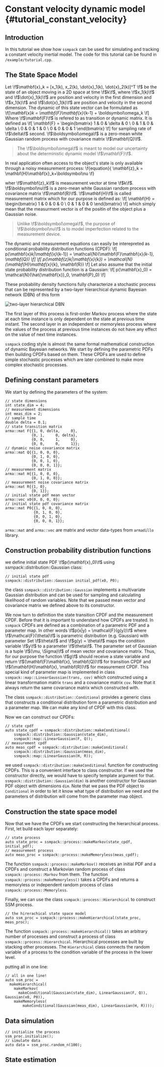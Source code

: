 Constant velocity dynamic model {#tutorial_constant_velocity}
====================

Introduction
--------------------
In this tutorial we show how `ssmpack` can be used for simulating and tracking a
constant velocity inertial model. The code for this tutorial can be
found in `/example/tutorial.cpp`. 

The State Space Model
---------------------
Let
\f$\mathbf{x}_k = [x_1(k), x_2(k), \dot{x}_1(k), \dot{x}_2(k)]^T \f$
be the state of an object moving in a 2D space at time \f$k\f$, where 
\f$x_1(k)\f$ and \f$\dot{x}_1(k)\f$
are position and velocity in the first dimension and
\f$x_1(k)\f$ and \f$\dot{x}_1(k)\f$
are position and velocity in the second dimension.
The dynamic of this state vector can be formulated as
\f[\mathbf{x}_k = \mathbf{F}\mathbf{x}_{k-1} + \boldsymbol\omega_k \f]
Where \f$\mathbf{F}\f$ is refered to as transition or dynamic matrix. It is defined
as
\f[ \mathbf{F} = 
\begin{bmatrix}
1 & 0 & \delta & 0      \\
0 & 1 & 0      & \delta \\
0 & 0 & 1      & 0      \\
0 & 0 & 0      & 1
\end{bmatrix}
\f]
for sampling rate of \f$\delta\f$ second. \f$\boldsymbol\omega\f$ is a zero-mean
white Gaussian random process with covariance matrix \f$\mathbf{Q}\f$.

> The \f$\boldsymbol\omega\f$ is meant to model our uncertainty about the
> deterministic dynamic model \f$\mathbf{F}\f$.

In real application often access to the object's state is only available through a
noisy measurement process:
\f{equation}{
\mathbf{z}_k = \mathbf{H}\mathbf{x}_k+\boldsymbol\nu
\f}

wher \f$\mathbf{z}_k\f$ is measurement vector at time \f$k\f$. \f$\boldsymbol\nu\f$ is a zero-mean white Gaussian random process with
covariance matrix \f$\mathbf{R}\f$. \f$\mathbf{H}\f$ is called measurement 
matrix which for our purpose is defined as:
\f[ \mathbf{H} = 
\begin{bmatrix}
1 & 0 & 0 & 0      \\
0 & 1 & 0 & 0
\end{bmatrix}
\f]
which simply mean that the measurment vector is of the positin
of the object plus a Gaussian noise.


> Unlike \f$\boldsymbol\omega\f$, the purpose of \f$\boldsymbol\nu\f$ is to model
> imperfection related to the measurement device.

The dynamic and measurement equations can easily be interepreted as conditional
probability distribution functions (CPDF):
\f[
p(\mathbf{x}_k|\mathbf{x}_{k-1}) = \mathcal{N}(\mathbf{F}\mathbf{x}_{k-1}, \mathbf{Q})
\f]
\f[
p(\mathbf{z}_k|\mathbf{x}_{k}) = \mathcal{N}(\mathbf{H}\mathbf{x}_{k}, \mathbf{R})
\f]
Let also assume that the initial state probability distribution function is a
Gaussian:
\f[
p(\mathbf{x}_0) = \mathcal{N}(\hat{\mathbf{x}}_0, \mathbf{P}_0)
\f]

These probability density functions fully characterize a stochastic process that
can be represented by a two-layer hierarchical dynamic Bayesian network (DBN)
of this form

![two-layer hierarchical DBN](kalman.png "two-layer")

The first layer of this process is first-order Markov process where the state at
each time instance is only dependent on the state at previous time instant. The
second layer in an independent or memoryless process where the values of the
process at previous time instances do not have any effect on the value of next
time instances.

`ssmpack` coding style is almost the same formal mathematical construction of
dynamic Bayesian networks. We start by defining the parametric PDFs then
building CPDFs based on them. These CPDFs are used to define simple stochastic
processes which are later combined to make more complex stochastic processes.

Defining constant parameters
-----------------------------
We start by defining the parameters of the system:
~~~{.cpp}
// state dimensions
int state_dim = 4;
// measurement dimensions
int meas_dim = 2;
// sample time
double delta = 0.1;
// state transition matrix
arma::mat F{{1, 0, delta,     0},
            {0, 1,     0, delta},
            {0, 0,     1,     0},
            {0, 0,     0,     1}};
// dynamic noise covariance matrix
arma::mat Q{{1, 0, 0, 0},
            {0, 1, 0, 0},
            {0, 0, 1, 0},
            {0, 0, 0, 1}};
// measurement matrix
arma::mat H{{1, 0, 0, 0},
            {0, 1, 0, 0}};
// measurement noise covariance matrix
arma::mat R{{1, 0},
            {0, 1}};
// initial state pdf mean vector
arma::vec x0{0, 0, 0, 0};
// initial state pdf covariance matrix
arma::mat P0{{1, 0, 0, 0},
             {0, 1, 0, 0},
             {0, 0, 1, 0},
             {0, 0, 0, 1}};
~~~
`arma::mat` and `arma::vec` are matrix and vector data-types from `armadillo` library.


Construction probability distribution functions
------------------------
we define initial state
PDF \f$p(\mathbf{x}_0)\f$ using ssmpack::distribution::Gaussian class:
~~~{.cpp}
// initial state pdf
ssmpack::distribution::Gaussian initial_pdf(x0, P0);
~~~
the class `ssmpack::distribution::Gaussian` implements a multivariate Gaussian
distribution and can be used for sampling and calculating likelihood of random
variables. Note that we passed mean vector and covariance matrix we defined
above to its constructor.

We now turn to definition the state transition CPDF and the measurement CPDF.
Before that it is important to understand how CPDFs are treated.
In `ssmpack` CPDFs are defined as a combination of a parametric PDF and a
parameter map. In other words \f$p(x|y) = \mathcal{F}(g(y))\f$ where
\f$\mathcal{F}(\theta)\f$ is parametric distribution (e.g. Gaussian) with
parameter Set \f$\theta\f$ and \f$g(y) = \theta\f$ maps the condition variable \f$y\f$
to a parameter \f$\theta\f$. The parameter set of Gaussian
is a tuple \f$(\mu, \Sigma)\f$ of mean vector and covariance matrix.
Thus, for our purpose the function \f$g\f$ should receive a
state variable and return \f$(\mathbf{F}\mathbf{x}, \mathbf{Q})\f$
for transition CPDF and \f$(\mathbf{H}\mathbf{x}, \mathbf{R})\f$ 
for measurement CPDF. This special kind of parameter map is implemented in class
`ssmpack::map::LinearGaussian(trans, cov)` which constructed using a linear transformation
matrix `trans` and a covariance matrix `cov`. Note that it always return the
same covariance matrix which constructed with. 

The class `ssmpack::distribution::Conditional` provides a generic class
that constructs a conditional distribution form a parametric distribution and a
parameter map. We can make any kind of CPDF with this class.

Now we can construct our CPDFs:
~~~{.cpp}
// state cpdf
auto state_cpdf = ssmpack::distribution::makeConditional(
    ssmpack::distribution::Gaussian(state_dim),
    ssmpack::map::LinearGaussian(F, Q));
// measurement cpdf
auto meas_cpdf = ssmpack::distribution::makeConditional(
    ssmpack::distribution::Gaussian(meas_dim),
    ssmpack::map::LinearGaussian(H, R));
~~~
we used `ssmpack::distribution::makeConditional` function for constructing CPDFs. This
is a convenient interface to class constructor. If we used the constructor
directly, we would have to specify template argument for that.
`ssmpack::distribution::Gaussian(dim)` is another constructor for Gaussian PDF
object with dimensions `dim`. Note that we pass the PDF object to `Conditional`
in order to let it know what type of distribution we need and the parameters of
distribution will come from the parameter map object.

Construction the state space model
------------------------
Now that we have the CPDFs we start constructing the hierarchical process.
First, let build each layer separately:
~~~{.cpp}
// state process
auto state_proc = ssmpack::process::makeMarkov(state_cpdf, initial_pdf);
// measurement process
auto meas_proc = ssmpack::process::makeMemoryless(meas_cpdf);
~~~

The function `ssmpack::process::makeMarkov()` receives an initial PDF and a CPDFs
and construct a Markovian random process of class `ssmpack::process::Markov`
from them.
The function `ssmpack::process::makeMemoryless()` takes a CPDFs
and returns a memoryless or independent random process of class `ssmpack::process::Memoryless`.

Finally, we can use the class `ssmpack::process::Hierarchical` to construct SSM
process.
~~~{.cpp}
// the hirerachical state space model
auto ssm_proc = ssmpack::process::makeHierarchical(state_proc, meas_proc);
~~~
The function `ssmpack::process::makeHierarchical()` takes an arbitrary number of processes
and construct a process of class `ssmpack::process::Hierarchical`. Hierarchical processes
are built by stacking other processes. The `Hierarchical` class connects the random variable of a process to the condition variable of the process in the lower level.

putting all in one line:
~~~{.cpp}
// all in one line!
auto ssm_proc =
  makeHierarchical(
    makeMarkov(
      makeConditional(Gaussian(state_dim), LinearGaussian(F, Q)), Gaussian(x0, P0)),
    makeMemoryless(
        makeConditional(Gaussian(meas_dim), LinearGaussian(H, R))));
~~~
Data simulation
----------------
~~~{.cpp}
// initialize the process
ssm_proc.initialize();
// simulate data
auto data = ssm_proc.random_n(100);
~~~

State estimation
-----------------
